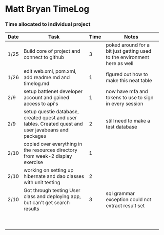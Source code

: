 # Matt Bryan TimeLog

### Time allocated to individual project 

| Date | Task                                                                                                 | Time | Notes                                                                    |
|------|------------------------------------------------------------------------------------------------------|------|--------------------------------------------------------------------------|
| 1/25 | Build core of project and connect to github                                                          | 3    | poked around for a bit just getting used to the environment here as well |
| 1/26 | edit web.xml, pom.xml, add readme.md and timelog.md                                                  | 1    | figured out how to make this neat table                                  |
| 2/9  | setup battlenet developer account and gained access to api's                                         | 1    | now have mfa and tokens to use to sign in every session                  |
| 2/9  | setup questie database, created quest and user tables. Created quest and user javabeans and packages | 2    | still need to make a test database                                       |
| 2/10 | copied over everything in the resources directory from week-2 display exercise                       | 1    ||
| 2/10 | working on setting up hibernate and dao classes with unit testing                                    | 2    ||
| 2/10 | Got through testing User class and deploying app, but can't get search results                       | 3    | sql grammar exception could not extract result set                       |
|||||
|||||
|||||
|||||
|||||
|||||
|||||
|||||
|||||


